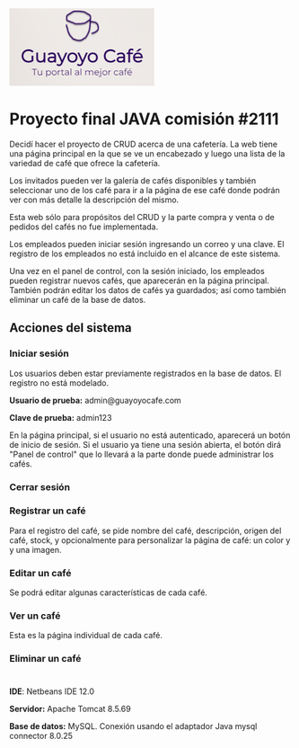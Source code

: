 <img src="https://github.com/josemagon/JAVA-Codo-a-Codo/blob/master/Guayoyo_Cafe_proyecto_final/web/assets/capture1.PNG">

# Proyecto final JAVA comisión #2111

<p>Decidí hacer el proyecto de CRUD acerca de una cafetería. La web tiene una página principal en la que se ve un encabezado y luego una lista de la variedad de café que ofrece la cafetería.</p>
<p>Los invitados pueden ver la galería de cafés disponibles y también seleccionar uno de los café para ir a la página de ese café donde podrán ver con más detalle la descripción del mismo.</p>
<p>Esta web sólo para propósitos del CRUD y la parte compra y venta o de pedidos del cafés no fue implementada.</p>

<p>Los empleados pueden iniciar sesión ingresando un correo y una clave. El registro de los empleados no está incluido en el alcance de este sistema.</p>
<p>Una vez en el panel de control, con la sesión iniciado, los empleados pueden registrar nuevos cafés, que aparecerán en la página principal. También podrán editar los datos de cafés ya guardados; así como también eliminar un café de la base de datos.</p>

## Acciones del sistema
### Iniciar sesión
<p>Los usuarios deben estar previamente registrados en la base de datos. El registro no está modelado.</p>
<p><strong>Usuario de prueba:</strong> admin@guayoyocafe.com</p>
<p><strong>Clave de prueba:</strong> admin123</p>

En la página principal, si el usuario no está autenticado, aparecerá un botón de inicio de sesión. Si el usuario ya tiene una sesión abierta, el botón dirá "Panel de control" que lo llevará a la parte donde puede administrar los cafés.

### Cerrar sesión

### Registrar un café
Para el registro del café, se pide nombre del café, descripción, origen del café, stock, y opcionalmente para personalizar la página de café: un color y  y una imagen.

### Editar un café
Se podrá editar algunas características de cada café.

### Ver un café
Esta es la página individual de cada café. 

### Eliminar un café

#
<strong>IDE</strong>: Netbeans IDE 12.0

<strong>Servidor:</strong> Apache Tomcat 8.5.69

<strong>Base de datos:</strong> MySQL. Conexión usando el adaptador Java mysql connector 8.0.25
